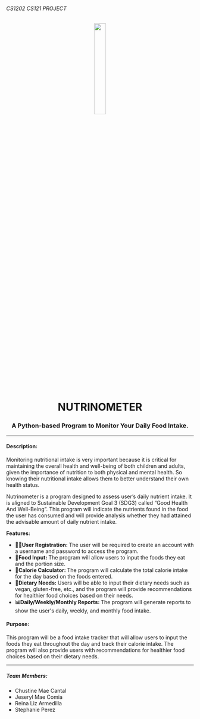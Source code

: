 ###### CS1202 CS121 PROJECT
<p align="center">
<img src="https://www.clipartkey.com/mpngs/m/14-148392_healthy-food-cartoon-cartoon-healthy-food-junk-food.png" width="25%" />
</p>
<h1 align="center"> NUTRINOMETER </h1>
<h3 align="center"> A Python-based Program to Monitor Your Daily Food Intake. </h3>

---

#### Description:
<p> Monitoring nutritional intake is very important because it is critical for maintaining the overall health and well-being of both children and adults, given the importance of nutrition to both physical and mental health. So knowing their nutritional intake allows them to better understand their own health status. </p>

<p> Nutrinometer is a program designed to assess user’s daily nutrient intake. It is aligned to Sustainable Development Goal 3 (SDG3) called “Good Health And Well-Being”. This program will indicate the nutrients found in the food the user has consumed and will provide analysis whether they had attained the advisable amount of daily nutrient intake. </p>

<p> <strong>Features: </strong>
<ul>
<li><strong>👩‍💻User Registration: </strong> The user will be required to create an account with a username and password to access the program. </li>
<li><strong>🍴Food Input: </strong> The program will allow users to input the foods they eat and the portion size.</li>
<li><strong>📲Calorie Calculator: </strong> The program will calculate the total calorie intake for the day based on the foods entered. <br></li>
<li><strong>🥕Dietary Needs: </strong> Users will be able to input their dietary needs such as vegan, gluten-free, etc., and the program will provide recommendations for healthier food choices based on their needs.<br></li>
<li><strong>📊Daily/Weekly/Monthly Reports: </strong> The program will generate reports to show the user's daily, weekly, and monthly food intake.</li>
  </ul>
</p>

#### Purpose:
<p>This program will be a food intake tracker that will allow users to input the foods they eat throughout the day and track their calorie intake. The program will also provide users with recommendations for healthier food choices based on their dietary needs.</p>

---

##### Team Members:
  <ul style = "list-style-type: square;">
  <li>Chustine Mae Cantal</li>
  <li>Jeseryl Mae Comia</li>
  <li>Reina Liz Armedilla</li>
  <li>Stephanie Perez</li>
</ul>
